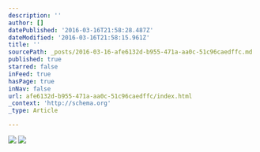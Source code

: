 ```yaml
---
description: ''
author: []
datePublished: '2016-03-16T21:58:28.487Z'
dateModified: '2016-03-16T21:58:15.961Z'
title: ''
sourcePath: _posts/2016-03-16-afe6132d-b955-471a-aa0c-51c96caedffc.md
published: true
starred: false
inFeed: true
hasPage: true
inNav: false
url: afe6132d-b955-471a-aa0c-51c96caedffc/index.html
_context: 'http://schema.org'
_type: Article

---
```

![](https://the-grid-user-content.s3-us-west-2.amazonaws.com/987e983a-1697-45b7-812d-3a748f08152b.png)
![](https://the-grid-user-content.s3-us-west-2.amazonaws.com/ab33f1fd-7a0d-4d83-a959-871d4c352c69.png)